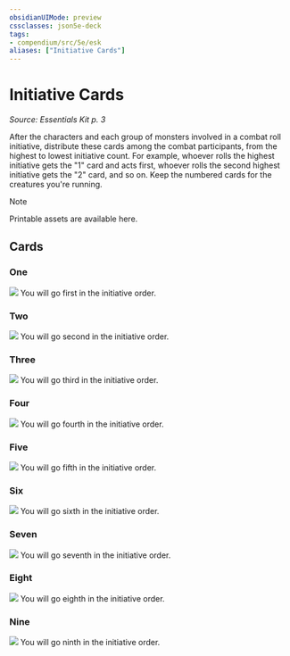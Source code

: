 ```yaml
---
obsidianUIMode: preview
cssclasses: json5e-deck
tags:
- compendium/src/5e/esk
aliases: ["Initiative Cards"]
---
```

# Initiative Cards
*Source: Essentials Kit p. 3*  

After the characters and each group of monsters involved in a combat roll initiative, distribute these cards among the combat participants, from the highest to lowest initiative count. For example, whoever rolls the highest initiative gets the "1" card and acts first, whoever rolls the second highest initiative gets the "2" card, and so on. Keep the numbered cards for the creatures you're running.

> [!note]
> Printable assets are available here.

## Cards

### One
![](https://raw.githubusercontent.com/5etools-mirror-3/5etools-img/main/decks/ESK/Initiative/Initiative1.webp#card)
You will go first in the initiative order.

### Two
![](https://raw.githubusercontent.com/5etools-mirror-3/5etools-img/main/decks/ESK/Initiative/Initiative2.webp#card)
You will go second in the initiative order.

### Three
![](https://raw.githubusercontent.com/5etools-mirror-3/5etools-img/main/decks/ESK/Initiative/Initiative3.webp#card)
You will go third in the initiative order.

### Four
![](https://raw.githubusercontent.com/5etools-mirror-3/5etools-img/main/decks/ESK/Initiative/Initiative4.webp#card)
You will go fourth in the initiative order.

### Five
![](https://raw.githubusercontent.com/5etools-mirror-3/5etools-img/main/decks/ESK/Initiative/Initiative5.webp#card)
You will go fifth in the initiative order.

### Six
![](https://raw.githubusercontent.com/5etools-mirror-3/5etools-img/main/decks/ESK/Initiative/Initiative6.webp#card)
You will go sixth in the initiative order.

### Seven
![](https://raw.githubusercontent.com/5etools-mirror-3/5etools-img/main/decks/ESK/Initiative/Initiative7.webp#card)
You will go seventh in the initiative order.

### Eight
![](https://raw.githubusercontent.com/5etools-mirror-3/5etools-img/main/decks/ESK/Initiative/Initiative8.webp#card)
You will go eighth in the initiative order.

### Nine
![](https://raw.githubusercontent.com/5etools-mirror-3/5etools-img/main/decks/ESK/Initiative/Initiative9.webp#card)
You will go ninth in the initiative order.